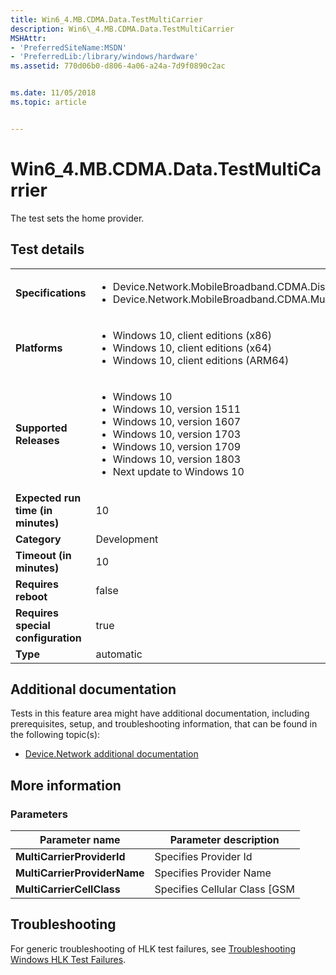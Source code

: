 ```yaml
---
title: Win6_4.MB.CDMA.Data.TestMultiCarrier
description: Win6\_4.MB.CDMA.Data.TestMultiCarrier
MSHAttr:
- 'PreferredSiteName:MSDN'
- 'PreferredLib:/library/windows/hardware'
ms.assetid: 770d06b0-d806-4a06-a24a-7d9f0890c2ac


ms.date: 11/05/2018
ms.topic: article


---
```


# Win6_4.MB.CDMA.Data.TestMultiCarrier


The test sets the home provider.

## Test details

|||
|---|---|
| **Specifications**  | <ul><li>Device.Network.MobileBroadband.CDMA.Discretional</li><li>Device.Network.MobileBroadband.CDMA.MultiCarrierFunctionality</li></ul> |  
| **Platforms**   | <ul><li>Windows 10, client editions (x86)</li><li>Windows 10, client editions (x64)</li><li>Windows 10, client editions (ARM64)</li></ul> |
| **Supported Releases** | <ul><li>Windows 10</li><li>Windows 10, version 1511</li><li>Windows 10, version 1607</li><li>Windows 10, version 1703</li><li>Windows 10, version 1709</li><li>Windows 10, version 1803</li><li>Next update to Windows 10</li></ul> |
|**Expected run time (in minutes)**| 10 |
|**Category**| Development |
|**Timeout (in minutes)**| 10 |
|**Requires reboot**| false |
|**Requires special configuration**| true |
|**Type**| automatic |



## <span id="Additional_documentation"></span><span id="additional_documentation"></span><span id="ADDITIONAL_DOCUMENTATION"></span>Additional documentation


Tests in this feature area might have additional documentation, including prerequisites, setup, and troubleshooting information, that can be found in the following topic(s):

-   [Device.Network additional documentation](device-network-additional-documentation.md)

## <span id="More_information"></span><span id="more_information"></span><span id="MORE_INFORMATION"></span>More information


### <span id="Parameters"></span><span id="parameters"></span><span id="PARAMETERS"></span>Parameters

|        Parameter name        |     Parameter description      |
|------------------------------|--------------------------------|
|  **MultiCarrierProviderId**  |     Specifies Provider Id      |
| **MultiCarrierProviderName** |    Specifies Provider Name     |
|  **MultiCarrierCellClass**   | Specifies Cellular Class \[GSM |

## <span id="Troubleshooting"></span><span id="troubleshooting"></span><span id="TROUBLESHOOTING"></span>Troubleshooting


For generic troubleshooting of HLK test failures, see [Troubleshooting Windows HLK Test Failures](../user/troubleshooting-windows-hlk-test-failures.md).










